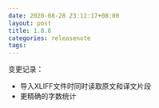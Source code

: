 ```yaml
---
date: 2020-08-28 23:12:17+08:00
layout: post
title: 1.8.6
categories: releasenote
tags: 
---
```


变更记录：

* 导入XLIFF文件时同时读取原文和译文片段
* 更精确的字数统计